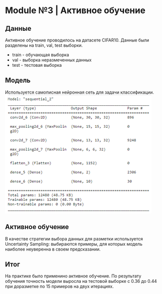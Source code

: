 # Module №3 | Активное обучение
## Данные
Активное обучение проводилось на датасете CIFAR10. Данные были разделены на train, val, test выборки.
- train - обучающая выборка
- val - выборка неразмеченных данных
- test - тестовая выборка

## Модель
Используется самописная нейронная сеть для задачи классификации.
<img src="./imgs/NN_arch.png"></img>

## Активное обучение
В качестве стратегии выбора данных для разметки используется Uncertainty Sampling: выбираются примеры, для которых модель наиболее неуверенна в своем предсказании.

## Итог
На практике было применино активное обучение.
По результату обучения точность модели выросла на тестовой выборке с 0.36 до 0.44 при доразметке по 15 примеров на двух итерациях.
